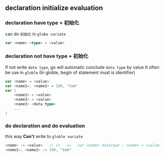 ##  declaration initialize evaluation

###   declaration have type + 初始化 
can do `初始化` in `globe variate` 
```go
var <name> <type> = <value>
```

###   declaration not have type + 初始化
If not write `data type`, go will automatic conclude `data type` by value
It often be use in `globle` (In globle, begin of statement must is identifier)
```go
var <name> = <value>
var <name1>, <name2> = 100, "tom"
var (
	<name1> = <value>
	<name2> = <value>
	<name3> <data type>
	...
)
```

###   do declaration and do evaluation
this way **Can't** write to `globle variate` 
```go
<name> := <value>	// it   ==   var <name> dataType ; <name> = <value>
<name1>, <name2> := 100, "tom"
```
